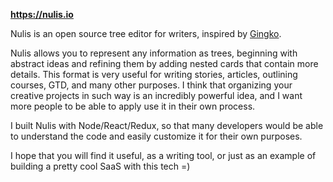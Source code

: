 

**https://nulis.io**

Nulis is an open source tree editor for writers, inspired by [Gingko](https://gingkoapp.com/).

Nulis allows you to represent any information as trees, beginning with abstract ideas and refining them by adding nested cards that contain more details. This format is very useful for writing stories, articles, outlining courses, GTD, and many other purposes. I think that organizing your creative projects in such way is an incredibly powerful idea, and I want more people to be able to apply use it in their own process.

I built Nulis with Node/React/Redux, so that many developers would be able to understand the code and easily customize it for their own purposes.

I hope that you will find it useful, as a writing tool, or just as an example of building a pretty cool SaaS with this tech =)
